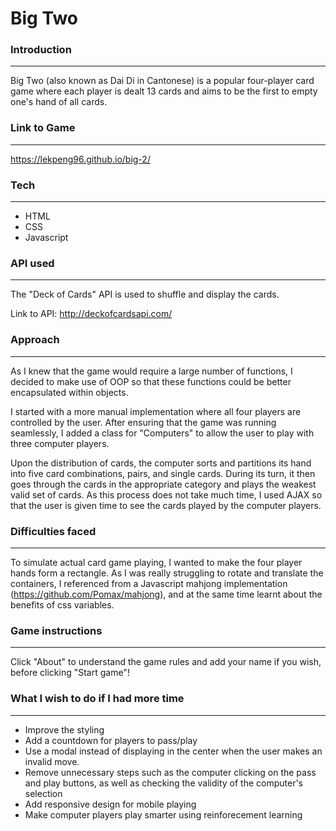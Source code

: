 # Big Two

### Introduction
---
Big Two (also known as Dai Di in Cantonese) is a popular four-player card game where each player is dealt 13 cards and aims to be the first to empty one's hand of all cards.

### Link to Game
---
https://lekpeng96.github.io/big-2/

### Tech
---
- HTML
- CSS
- Javascript

### API used
---
The "Deck of Cards" API is used to shuffle and display the cards.

Link to API: http://deckofcardsapi.com/ 

### Approach
---
As I knew that the game would require a large number of functions, I decided to make use of OOP so that these functions could be better encapsulated within objects.

I started with a more manual implementation where all four players are controlled by the user. After ensuring that the game was running seamlessly, I added a class for "Computers" to allow the user to play with three computer players.

Upon the distribution of cards, the computer sorts and partitions its hand into five card combinations, pairs, and single cards. During its turn, it then goes through the cards in the appropriate category and plays the weakest valid set of cards. As this process does not take much time, I used AJAX so that the user is given time to see the cards played by the computer players.

### Difficulties faced
---
To simulate actual card game playing, I wanted to make the four player hands form a rectangle. As I was really struggling to rotate and translate the containers, I referenced from a Javascript mahjong implementation (https://github.com/Pomax/mahjong), and at the same time learnt about the benefits of css variables.

### Game instructions
---
Click "About" to understand the game rules and add your name if you wish, before clicking "Start game"!
 
### What I wish to do if I had more time
---
- Improve the styling
- Add a countdown for players to pass/play
- Use a modal instead of displaying in the center when the user makes an invalid move.
- Remove unnecessary steps such as the computer clicking on the pass and play buttons, as well as checking the validity of the computer's selection 
- Add responsive design for mobile playing
- Make computer players play smarter using reinforecement learning
